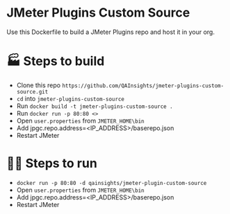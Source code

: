 # JMeter Plugins Custom Source

Use this Dockerfile to build a JMeter Plugins repo and host it in your org. 

# 🏭 Steps to build

* Clone this repo `https://github.com/QAInsights/jmeter-plugins-custom-source.git`
* `cd` into `jmeter-plugins-custom-source`
* Run `docker build -t jmeter-plugins-custom-source .`
* Run `docker run -p 80:80 <>`
* Open `user.properties` from `JMETER_HOME\bin`
* Add jpgc.repo.address=<IP_ADDRESS>/baserepo.json
* Restart JMeter

# 🏃‍♀️ Steps to run

* `docker run -p 80:80 -d qainsights/jmeter-plugin-custom-source`
* Open `user.properties` from `JMETER_HOME\bin`
* Add jpgc.repo.address=<IP_ADDRESS>/baserepo.json
* Restart JMeter
